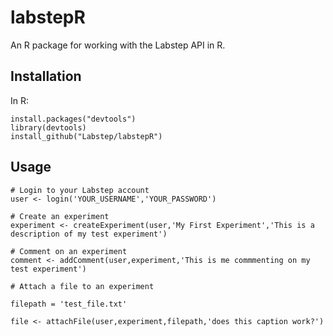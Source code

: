 # labstepR

An R package for working with the Labstep API in R.

## Installation

In R:

```
install.packages("devtools")
library(devtools)
install_github("Labstep/labstepR")
```

## Usage

```
# Login to your Labstep account
user <- login('YOUR_USERNAME','YOUR_PASSWORD') 

# Create an experiment
experiment <- createExperiment(user,'My First Experiment','This is a description of my test experiment') 

# Comment on an experiment
comment <- addComment(user,experiment,'This is me commmenting on my test experiment')

# Attach a file to an experiment

filepath = 'test_file.txt'

file <- attachFile(user,experiment,filepath,'does this caption work?')


